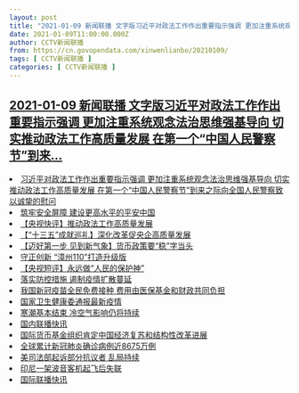 ```yaml
---
layout: post
title: "2021-01-09 新闻联播 文字版习近平对政法工作作出重要指示强调 更加注重系统观念法治思维强基导向 切实推动政法工作高质量发展 在第一个“中国人民警察节”到来"
date: 2021-01-09T11:00:00.000Z
author: CCTV新闻联播
from: https://cn.govopendata.com/xinwenlianbo/20210109/
tags: [ CCTV新闻联播 ]
categories: [ CCTV新闻联播 ]
---
```

<!--1610190000000-->
[2021-01-09 新闻联播 文字版习近平对政法工作作出重要指示强调 更加注重系统观念法治思维强基导向 切实推动政法工作高质量发展 在第一个“中国人民警察节”到来...](https://cn.govopendata.com/xinwenlianbo/20210109/)
------

<div>
<li><a target="_blank" href="https://cn.govopendata.com/xinwenlianbo/20210109/#222533">习近平对政法工作作出重要指示强调 更加注重系统观念法治思维强基导向 切实推动政法工作高质量发展 在第一个“中国人民警察节”到来之际向全国人民警察致以诚挚的慰问</a></li><li><a target="_blank" href="https://cn.govopendata.com/xinwenlianbo/20210109/#222534">筑牢安全屏障 建设更高水平的平安中国</a></li><li><a target="_blank" href="https://cn.govopendata.com/xinwenlianbo/20210109/#222535">【央视快评】推动政法工作高质量发展</a></li><li><a target="_blank" href="https://cn.govopendata.com/xinwenlianbo/20210109/#222536">【“十三五”成就巡礼】深化改革促央企高质量发展</a></li><li><a target="_blank" href="https://cn.govopendata.com/xinwenlianbo/20210109/#222537">【迈好第一步 见到新气象】货币政策要“稳”字当头</a></li><li><a target="_blank" href="https://cn.govopendata.com/xinwenlianbo/20210109/#222538">守正创新 “漳州110”打造升级版</a></li><li><a target="_blank" href="https://cn.govopendata.com/xinwenlianbo/20210109/#222539">【央视短评】永远做“人民的保护神”</a></li><li><a target="_blank" href="https://cn.govopendata.com/xinwenlianbo/20210109/#222540">落实防控措施 遏制疫情扩散蔓延</a></li><li><a target="_blank" href="https://cn.govopendata.com/xinwenlianbo/20210109/#222541">我国新冠疫苗全民免费接种 费用由医保基金和财政共同负担</a></li><li><a target="_blank" href="https://cn.govopendata.com/xinwenlianbo/20210109/#222542">国家卫生健康委通报最新疫情</a></li><li><a target="_blank" href="https://cn.govopendata.com/xinwenlianbo/20210109/#222543">寒潮基本结束 冷空气影响仍将持续</a></li><li><a target="_blank" href="https://cn.govopendata.com/xinwenlianbo/20210109/#222544">国内联播快讯</a></li><li><a target="_blank" href="https://cn.govopendata.com/xinwenlianbo/20210109/#222545">国际货币基金组织肯定中国经济复苏和结构性改革进展</a></li><li><a target="_blank" href="https://cn.govopendata.com/xinwenlianbo/20210109/#222546">全球累计新冠肺炎确诊病例近8675万例</a></li><li><a target="_blank" href="https://cn.govopendata.com/xinwenlianbo/20210109/#222547">美司法部起诉部分抗议者 乱局持续</a></li><li><a target="_blank" href="https://cn.govopendata.com/xinwenlianbo/20210109/#222548">印尼一架波音客机起飞后失联</a></li><li><a target="_blank" href="https://cn.govopendata.com/xinwenlianbo/20210109/#222549">国际联播快讯</a></li>
</div>
